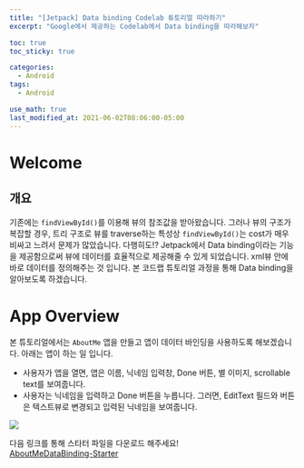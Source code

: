 ```yaml
---
title: "[Jetpack] Data binding Codelab 튜토리얼 따라하기"
excerpt: "Google에서 제공하는 Codelab에서 Data binding을 따라해보자"

toc: true
toc_sticky: true

categories:
  - Android
tags:
  - Android

use_math: true
last_modified_at: 2021-06-02T08:06:00-05:00
---
```


# Welcome
## 개요
기존에는 `findViewById()`를 이용해 뷰의 참조값을 받아왔습니다. 그러나 뷰의 구조가 복잡할 경우, 트리 구조로 뷰를 traverse하는 특성상 `findViewById()`는 cost가 매우 비싸고 느려서 문제가 많았습니다. 다행히도!? Jetpack에서 Data binding이라는 기능을 제공함으로써 뷰에 데이터를 효율적으로 제공해줄 수 있게 되었습니다. xml뷰 안에 바로 데이터를 정의해주는 것 입니다. 본 코드랩 튜토리얼 과정을 통해 Data binding을 알아보도록 하겠습니다. 

# App Overview

본 튜토리얼에서는 `AboutMe` 앱을 만들고 앱이 데이터 바인딩을 사용하도록 해보겠습니다. 아래는 앱이 하는 일 입니다.
- 사용자가 앱을 열면, 앱은 이름, 닉네임 입력창, Done 버튼, 별 이미지, scrollable text를 보여줍니다.
- 사용자는 닉네임을 입력하고 Done 버튼을 누릅니다. 그러면, EditText 필드와 버튼은 텍스트뷰로 변경되고 입력된 닉네임을 보여줍니다.

![](https://developer.android.com/codelabs/kotlin-android-training-data-binding-basics/img/8f072e88b4ce64fd.png)

다음 링크를 통해 스타터 파일을 다운로드 해주세요!    
[AboutMeDataBinding-Starter](https://github.com/google-developer-training/android-kotlin-fundamentals-starter-apps/tree/master/AboutMeDataBinding-Starter)